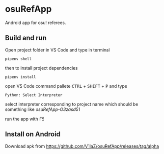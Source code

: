 # osuRefApp
Android app for osu! referees.

## Build and run
Open project folder in VS Code and type in terminal
```
pipenv shell
```
then to install project dependencies
```
pipenv install
```
open VS Code command pallete <kbd>CTRL</kbd> + <kbd>SHIFT</kbd> + <kbd>P</kbd> and type
```
Python: Select Interpreter
```
select interpreter corresponding to project name which should be something like *osuRefApp-O3zasd51*  
  
run the app with <kbd>F5</kbd>  

## Install on Android
Download apk from https://github.com/V1laZ/osuRefApp/releases/tag/alpha  
